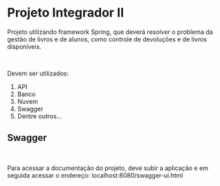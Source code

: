 <h1>  Projeto Integrador II  </h1>

<p> Projeto utilizando framework Spring, que deverá resolver o problema da gestão de livros e de alunos, como controle de devoluções e de livros disponíveis. </p>
<br>

<p> Devem ser utilizados: </p> 

<ol>
  <li>API</li>
  <li>Banco</li>
  <li>Nuvem</li>
  <li>Swagger</li>
  <li>Dentre outros...</li>
</ol>


<h2> Swagger </h2>
<br>
<p> Para acessar a documentação do projeto, deve subir a aplicação e em seguida acessar o endereço: <a>localhost:8080/swagger-ui.html</a></p>
